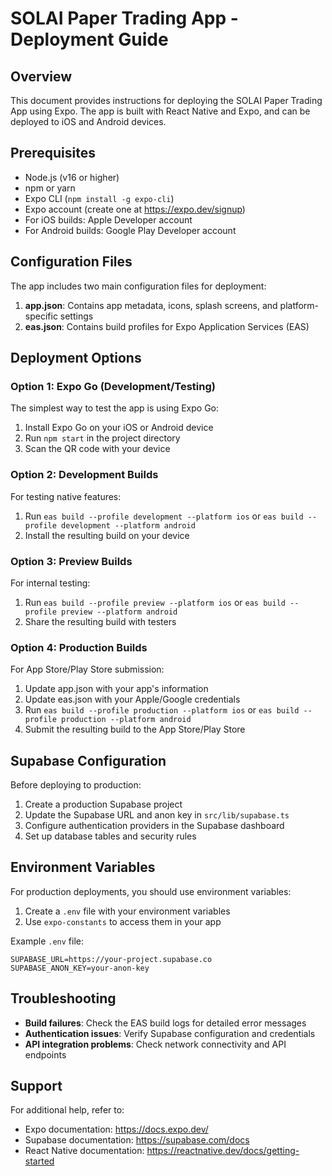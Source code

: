 # SOLAI Paper Trading App - Deployment Guide

## Overview

This document provides instructions for deploying the SOLAI Paper Trading App using Expo. The app is built with React Native and Expo, and can be deployed to iOS and Android devices.

## Prerequisites

- Node.js (v16 or higher)
- npm or yarn
- Expo CLI (`npm install -g expo-cli`)
- Expo account (create one at https://expo.dev/signup)
- For iOS builds: Apple Developer account
- For Android builds: Google Play Developer account

## Configuration Files

The app includes two main configuration files for deployment:

1. **app.json**: Contains app metadata, icons, splash screens, and platform-specific settings
2. **eas.json**: Contains build profiles for Expo Application Services (EAS)

## Deployment Options

### Option 1: Expo Go (Development/Testing)

The simplest way to test the app is using Expo Go:

1. Install Expo Go on your iOS or Android device
2. Run `npm start` in the project directory
3. Scan the QR code with your device

### Option 2: Development Builds

For testing native features:

1. Run `eas build --profile development --platform ios` or `eas build --profile development --platform android`
2. Install the resulting build on your device

### Option 3: Preview Builds

For internal testing:

1. Run `eas build --profile preview --platform ios` or `eas build --profile preview --platform android`
2. Share the resulting build with testers

### Option 4: Production Builds

For App Store/Play Store submission:

1. Update app.json with your app's information
2. Update eas.json with your Apple/Google credentials
3. Run `eas build --profile production --platform ios` or `eas build --profile production --platform android`
4. Submit the resulting build to the App Store/Play Store

## Supabase Configuration

Before deploying to production:

1. Create a production Supabase project
2. Update the Supabase URL and anon key in `src/lib/supabase.ts`
3. Configure authentication providers in the Supabase dashboard
4. Set up database tables and security rules

## Environment Variables

For production deployments, you should use environment variables:

1. Create a `.env` file with your environment variables
2. Use `expo-constants` to access them in your app

Example `.env` file:
```
SUPABASE_URL=https://your-project.supabase.co
SUPABASE_ANON_KEY=your-anon-key
```

## Troubleshooting

- **Build failures**: Check the EAS build logs for detailed error messages
- **Authentication issues**: Verify Supabase configuration and credentials
- **API integration problems**: Check network connectivity and API endpoints

## Support

For additional help, refer to:
- Expo documentation: https://docs.expo.dev/
- Supabase documentation: https://supabase.com/docs
- React Native documentation: https://reactnative.dev/docs/getting-started

